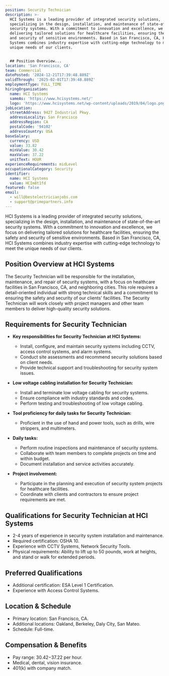 ```yaml
---
position: Security Technician
description: >-
  HCI Systems is a leading provider of integrated security solutions,
  specializing in the design, installation, and maintenance of state-of-the-art
  security systems. With a commitment to innovation and excellence, we focus on
  delivering tailored solutions for healthcare facilities, ensuring the safety
  and security of sensitive environments. Based in San Francisco, CA, HCI
  Systems combines industry expertise with cutting-edge technology to meet the
  unique needs of our clients.


  ## Position Overview...
location: 'San Francisco, CA'
team: Commercial
datePosted: '2024-12-21T17:39:48.889Z'
validThrough: '2025-02-01T17:39:48.889Z'
employmentType: FULL_TIME
hiringOrganization:
  name: HCI Systems
  sameAs: 'https://www.hcisystems.net/'
  logo: 'https://www.hcisystems.net/wp-content/uploads/2019/04/logo.png'
jobLocation:
  streetAddress: 9427 Industrial Pkwy.
  addressLocality: San Francisco
  addressRegion: CA
  postalCode: '94102'
  addressCountry: USA
baseSalary:
  currency: USD
  value: 33.82
  minValue: 30.42
  maxValue: 37.22
  unitText: HOUR
experienceRequirements: midLevel
occupationalCategory: Security
identifier:
  name: HCI Systems
  value: HCIm8t1fd
featured: false
email:
  - will@bestelectricianjobs.com
  - support@primepartners.info
---
```




HCI Systems is a leading provider of integrated security solutions, specializing in the design, installation, and maintenance of state-of-the-art security systems. With a commitment to innovation and excellence, we focus on delivering tailored solutions for healthcare facilities, ensuring the safety and security of sensitive environments. Based in San Francisco, CA, HCI Systems combines industry expertise with cutting-edge technology to meet the unique needs of our clients.

## Position Overview at HCI Systems

The Security Technician will be responsible for the installation, maintenance, and repair of security systems, with a focus on healthcare facilities in San Francisco, CA, and neighboring cities. This role requires a detail-oriented individual with strong technical skills and a commitment to ensuring the safety and security of our clients' facilities. The Security Technician will work closely with project managers and other team members to deliver high-quality security solutions.

## Requirements for Security Technician

- **Key responsibilities for Security Technician at HCI Systems:**
  - Install, configure, and maintain security systems including CCTV, access control systems, and alarm systems.
  - Conduct site assessments and recommend security solutions based on client needs.
  - Provide technical support and troubleshooting for security system issues.

- **Low voltage cabling installation for Security Technician:**
  - Install and terminate low voltage cabling for security systems.
  - Ensure compliance with industry standards and codes.
  - Perform testing and troubleshooting of low voltage cabling.

- **Tool proficiency for daily tasks for Security Technician:**
  - Proficient in the use of hand and power tools, such as drills, wire strippers, and multimeters.

- **Daily tasks:**
  - Perform routine inspections and maintenance of security systems.
  - Collaborate with team members to complete projects on time and within budget.
  - Document installation and service activities accurately.

- **Project involvement:**
  - Participate in the planning and execution of security system projects for healthcare facilities.
  - Coordinate with clients and contractors to ensure project requirements are met.

## Qualifications for Security Technician at HCI Systems

- 2-4 years of experience in security system installation and maintenance.
- Required certification: OSHA 10.
- Experience with CCTV Systems, Network Security Tools.
- Physical requirements: Ability to lift up to 50 pounds, work at heights, and stand or walk for extended periods.

## Preferred Qualifications

- Additional certification: ESA Level 1 Certification.
- Experience with Access Control Systems.

## Location & Schedule

- Primary location: San Francisco, CA.
- Additional locations: Oakland, Berkeley, Daly City, San Mateo.
- Schedule: Full-time.

## Compensation & Benefits

- Pay range: $30.42-$37.22 per hour.
- Medical, dental, vision insurance.
- 401(k) with company match.
